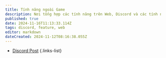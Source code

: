 ```yaml
---
title: Tính năng ngoài Game
description: Nơi tổng hợp các tính năng trên Web, Discord và các tính năng hỗ trợ ngoài Game.
published: true
date: 2024-11-16T11:13:33.114Z
tags: discord, feature, web
editor: markdown
dateCreated: 2024-11-12T08:16:38.055Z
---
```


- [Discord Post](/vi/features/discord-chat)
{.links-list}